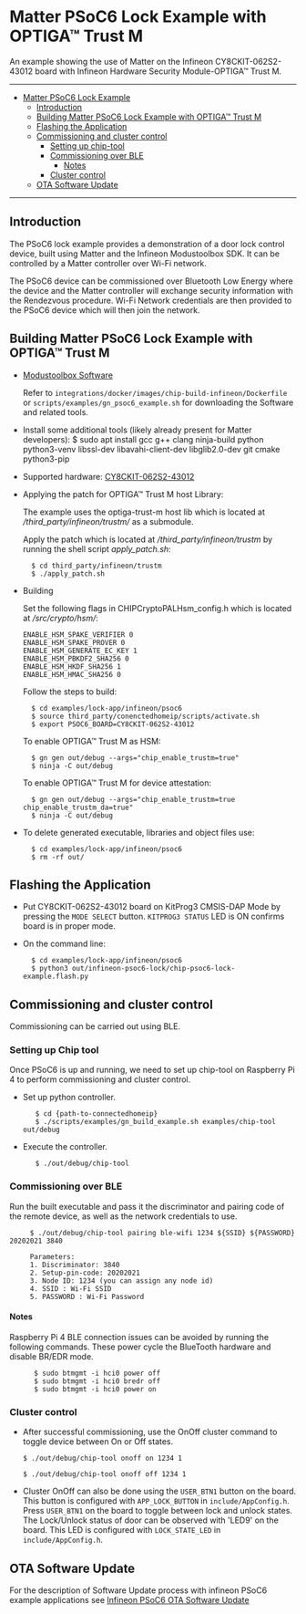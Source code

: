# Matter PSoC6 Lock Example with OPTIGA™ Trust M

An example showing the use of Matter on the Infineon CY8CKIT-062S2-43012 board with Infineon Hardware Security Module-OPTIGA™ Trust M.

<hr>

-   [Matter PSoC6 Lock Example](#chip-psoc6-lock-example)
    -   [Introduction](#introduction)
    -   [Building Matter PSoC6 Lock Example with OPTIGA™ Trust M](#building)
    -   [Flashing the Application](#flashing-the-application)
    -   [Commissioning and cluster control](#commissioning-and-cluster-control)
        -   [Setting up chip-tool](#setting-up-chip-tool)
        -   [Commissioning over BLE](#commissioning-over-ble)
            -   [Notes](#notes)
        -   [Cluster control](#cluster-control)
    -   [OTA Software Update](#ota-software-update)

<hr>

<a name="intro"></a>

## Introduction

The PSoC6 lock example provides a demonstration of a door lock control device,
built using Matter and the Infineon Modustoolbox SDK. It can be controlled by a
Matter controller over Wi-Fi network.

The PSoC6 device can be commissioned over Bluetooth Low Energy where the device
and the Matter controller will exchange security information with the Rendezvous
procedure. Wi-Fi Network credentials are then provided to the PSoC6 device which
will then join the network.



<a name="building"></a>

## Building Matter PSoC6 Lock Example with OPTIGA™ Trust M

-   [Modustoolbox Software](https://www.cypress.com/products/modustoolbox)

    Refer to `integrations/docker/images/chip-build-infineon/Dockerfile` or
    `scripts/examples/gn_psoc6_example.sh` for downloading the Software and
    related tools.

-   Install some additional tools (likely already present for Matter
    developers): \$ sudo apt install gcc g++ clang ninja-build python
    python3-venv libssl-dev libavahi-client-dev libglib2.0-dev git cmake
    python3-pip

-   Supported hardware:
    [CY8CKIT-062S2-43012](https://www.cypress.com/CY8CKIT-062S2-43012)

*   Applying the patch for OPTIGA™ Trust M host Library:

    The example uses the optiga-trust-m host lib which is located at */third_party/infineon/trustm/* as a submodule.
    
    Apply the patch which is located at */third_party/infineon/trustm* by running the shell script
    *apply_patch.sh*:
    
          $ cd third_party/infineon/trustm
          $ ./apply_patch.sh

-   Building

    Set the following flags in CHIPCryptoPALHsm_config.h which is located at */src/crypto/hsm/*:
    
    ```
    ENABLE_HSM_SPAKE_VERIFIER 0
    ENABLE_HSM_SPAKE_PROVER 0
    ENABLE_HSM_GENERATE_EC_KEY 1
    ENABLE_HSM_PBKDF2_SHA256 0
    ENABLE_HSM_HKDF_SHA256 1
    ENABLE_HSM_HMAC_SHA256 0
    ```
    
    Follow the steps to build: 
    
    ```
      $ cd examples/lock-app/infineon/psoc6
      $ source third_party/conenctedhomeip/scripts/activate.sh
      $ export PSOC6_BOARD=CY8CKIT-062S2-43012
    ```
    
    To enable OPTIGA™ Trust M as HSM:
    
    ```
      $ gn gen out/debug --args="chip_enable_trustm=true"
      $ ninja -C out/debug
    ```
    
    To enable OPTIGA™ Trust M for device attestation:
    
    ```
      $ gn gen out/debug --args="chip_enable_trustm=true chip_enable_trustm_da=true"
      $ ninja -C out/debug
    ```
    
-   To delete generated executable, libraries and object files use:

          $ cd examples/lock-app/infineon/psoc6
          $ rm -rf out/

<a name="flashing"></a>

## Flashing the Application

-   Put CY8CKIT-062S2-43012 board on KitProg3 CMSIS-DAP Mode by pressing the
    `MODE SELECT` button. `KITPROG3 STATUS` LED is ON confirms board is in
    proper mode.

-   On the command line:

          $ cd examples/lock-app/infineon/psoc6
          $ python3 out/infineon-psoc6-lock/chip-psoc6-lock-example.flash.py

<a name="Commissioning and cluster control"></a>

## Commissioning and cluster control

Commissioning can be carried out using BLE.

<a name="Setting up chip-tool"></a>

### Setting up Chip tool

Once PSoC6 is up and running, we need to set up chip-tool on Raspberry Pi 4 to
perform commissioning and cluster control.

-   Set up python controller.

           $ cd {path-to-connectedhomeip}
           $ ./scripts/examples/gn_build_example.sh examples/chip-tool out/debug

-   Execute the controller.

           $ ./out/debug/chip-tool

<a name="Commissioning over BLE"></a>

### Commissioning over BLE

Run the built executable and pass it the discriminator and pairing code of the
remote device, as well as the network credentials to use.

         $ ./out/debug/chip-tool pairing ble-wifi 1234 ${SSID} ${PASSWORD} 20202021 3840
    
         Parameters:
         1. Discriminator: 3840
         2. Setup-pin-code: 20202021
         3. Node ID: 1234 (you can assign any node id)
         4. SSID : Wi-Fi SSID
         5. PASSWORD : Wi-Fi Password

<a name="Notes"></a>

#### Notes

Raspberry Pi 4 BLE connection issues can be avoided by running the following
commands. These power cycle the BlueTooth hardware and disable BR/EDR mode.

          $ sudo btmgmt -i hci0 power off
          $ sudo btmgmt -i hci0 bredr off
          $ sudo btmgmt -i hci0 power on

<a name="Cluster control"></a>

### Cluster control

-   After successful commissioning, use the OnOff cluster command to toggle
    device between On or Off states.

    `$ ./out/debug/chip-tool onoff on 1234 1`

    `$ ./out/debug/chip-tool onoff off 1234 1`

-   Cluster OnOff can also be done using the `USER_BTN1` button on the board.
    This button is configured with `APP_LOCK_BUTTON` in `include/AppConfig.h`.
    Press `USER_BTN1` on the board to toggle between lock and unlock states. The
    Lock/Unlock status of door can be observed with 'LED9' on the board. This
    LED is configured with `LOCK_STATE_LED` in `include/AppConfig.h`.

## OTA Software Update

For the description of Software Update process with infineon PSoC6 example
applications see
[Infineon PSoC6 OTA Software Update](../../../docs/guides/infineon_psoc6_software_update.md)
